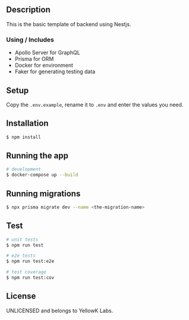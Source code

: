 ## Description

This is the basic template of backend using Nestjs.

### Using / Includes

- Apollo Server for GraphQL
- Prisma for ORM
- Docker for environment
- Faker for generating testing data


## Setup

Copy the `.env.example`, rename it to `.env` and enter the values you need.

## Installation

```bash
$ npm install
```

## Running the app

```bash
# development
$ docker-compose up --build
```

## Running migrations

```bash
$ npx prisma migrate dev --name <the-migration-name>
```

## Test

```bash
# unit tests
$ npm run test

# e2e tests
$ npm run test:e2e

# test coverage
$ npm run test:cov
```

## License

UNLICENSED and belongs to YellowK Labs.
